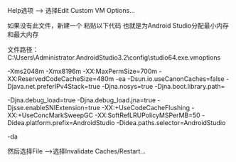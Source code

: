 Help选项 --> 选择Edit Custom VM Options...

如果没有此文件，新建一个
粘贴以下代码
也就是为Android Studio分配最小内存和最大内存

文件路径：C:\Users\Administrator\.AndroidStudio3.2\config\studio64.exe.vmoptions

-Xms2048m
-Xmx8196m
-XX:MaxPermSize=700m
-XX:ReservedCodeCacheSize=480m
-ea
-Dsun.io.useCanonCaches=false
-Djava.net.preferIPv4Stack=true
-Djna.nosys=true
-Djna.boot.library.path=

-Djna.debug_load=true
-Djna.debug_load.jna=true
-Djsse.enableSNIExtension=true
-XX:+UseCodeCacheFlushing
-XX:+UseConcMarkSweepGC
-XX:SoftRefLRUPolicyMSPerMB=50
-Didea.platform.prefix=AndroidStudio
-Didea.paths.selector=AndroidStudio

-da


然后选择File -->选择Invalidate Caches/Restart...

